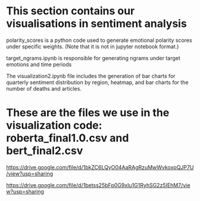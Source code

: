 # This section contains our visualisations in sentiment analysis

polarity_scores is a python code used to generate emotional polarity scores under specific weights. (Note that it is not in jupyter notebook format.)

target_ngrams.ipynb is responsible for generating ngrams under target emotions and time periods

The visualization2.ipynb file includes the generation of bar charts for quarterly sentiment distribution by region, heatmap, and bar charts for the number of deaths and articles.

# These are the files we use in the visualization code: roberta_final1.0.csv and bert_final2.csv

https://drive.google.com/file/d/1bkZC6LQyO04AaRAgRzuMwWvkoxpQJP7U/view?usp=sharing

https://drive.google.com/file/d/1betss25bFp0G9xIu1G1RyhSG2z5IEhM7/view?usp=sharing
